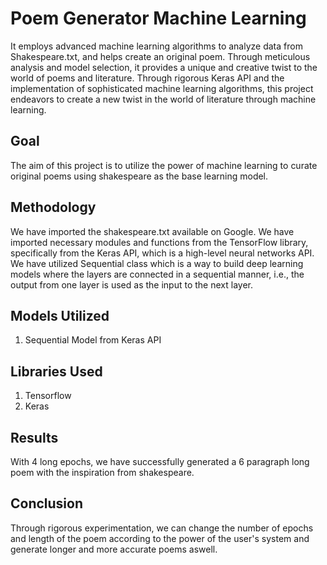 # Poem Generator Machine Learning

It employs advanced machine learning algorithms to analyze data from Shakespeare.txt, and helps create an original poem. Through meticulous analysis and model selection, it provides a unique and creative twist to the world of poems and literature. Through rigorous Keras API and the implementation of sophisticated machine learning algorithms, this project endeavors to create a new twist in the world of literature through machine learning.

## Goal
The aim of this project is to utilize the power of machine learning to curate original poems using shakespeare as the base learning model.
## Methodology

We have imported the shakespeare.txt available on Google. We have imported necessary modules and functions from the TensorFlow library, specifically from the Keras API, which is a high-level neural networks API. We have utilized Sequential class which is a way to build deep learning models where the layers are connected in a sequential manner, i.e., the output from one layer is used as the input to the next layer. 
## Models Utilized

1. Sequential Model from Keras API
## Libraries Used

1. Tensorflow
2. Keras
## Results

With 4 long epochs, we have successfully generated a 6 paragraph long poem with the inspiration from shakespeare.
## Conclusion

Through rigorous experimentation, we can change the number of epochs and length of the poem according to the power of the user's system and generate longer and more accurate poems aswell. 
